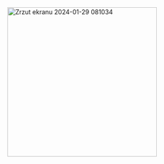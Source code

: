 <img width="338" alt="Zrzut ekranu 2024-01-29 081034" src="https://github.com/kseternus/bmi_calculator_gui/assets/60841895/e04aa815-9d37-43da-bf3c-b6963e7ab467">
